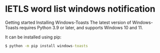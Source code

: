 # IETLS word list windows notification

Getting started
Installing Windows-Toasts
The latest version of Windows-Toasts requires Python 3.9 or later, and supports Windows 10 and 11.

It can be installed using pip:
``` cmd
$ python -m pip install windows-toasts
```
